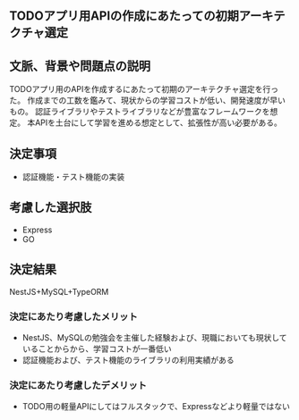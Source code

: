 ## TODOアプリ用APIの作成にあたっての初期アーキテクチャ選定

## 文脈、背景や問題点の説明

TODOアプリ用のAPIを作成するにあたって初期のアーキテクチャ選定を行った。
作成までの工数を鑑みて、現状からの学習コストが低い、開発速度が早いもの。
認証ライブラリやテストライブラリなどが豊富なフレームワークを想定。
本APIを土台にして学習を進める想定として、拡張性が高い必要がある。

## 決定事項

- 認証機能・テスト機能の実装

## 考慮した選択肢

- Express
- GO

## 決定結果

NestJS+MySQL+TypeORM

### 決定にあたり考慮したメリット

- NestJS、MySQLの勉強会を主催した経験および、現職においても現状していることからから、学習コストが一番低い
- 認証機能および、テスト機能のライブラリの利用実績がある

### 決定にあたり考慮したデメリット

- TODO用の軽量APIにしてはフルスタックで、Expressなどより軽量ではない
